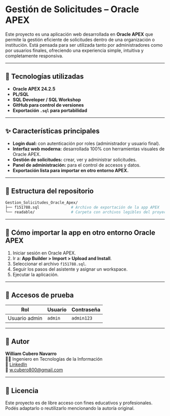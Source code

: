 # Gestión de Solicitudes – Oracle APEX

Este proyecto es una aplicación web desarrollada en **Oracle APEX** que permite la gestión eficiente de solicitudes dentro de una organización o institución. Está pensada para ser utilizada tanto por administradores como por usuarios finales, ofreciendo una experiencia simple, intuitiva y completamente responsiva.

---

## 🧰 Tecnologías utilizadas

- **Oracle APEX 24.2.5**
- **PL/SQL**
- **SQL Developer / SQL Workshop**
- **GitHub para control de versiones**
- **Exportación `.sql` para portabilidad**

---

## ✨ Características principales

- **Login dual:** con autenticación por roles (administrador y usuario final).
- **Interfaz web moderna:** desarrollada 100% con herramientas visuales de Oracle APEX.
- **Gestión de solicitudes:** crear, ver y administrar solicitudes.
- **Panel de administración:** para el control de accesos y datos.
- **Exportación lista para importar en otro entorno APEX.**

---

## 📂 Estructura del repositorio

```bash
Gestion_Solicitudes_Oracle_Apex/
├── f151788.sql              # Archivo de exportación de la app APEX
└── readable/                # Carpeta con archivos legibles del proyecto (estructura, metadata)
```

---

## 🚀 Cómo importar la app en otro entorno Oracle APEX

1. Iniciar sesión en Oracle APEX.
2. Ir a: **App Builder > Import > Upload and Install**.
3. Seleccionar el archivo `f151788.sql`.
4. Seguir los pasos del asistente y asignar un workspace.
5. Ejecutar la aplicación.

---

## 🔐 Accesos de prueba

| Rol         | Usuario  | Contraseña |
|-------------|----------|------------|
| Usuario admin| `admin`  | `admin123` |

---

## 📌 Autor

**William Cubero Navarro**  
👨‍💻 Ingeniero en Tecnologías de la Información  
🔗 [LinkedIn](https://www.linkedin.com/in/william-cubero-navarro-75880727a/)  
📧 w.cubero800@gmail.com

---

## 📝 Licencia

Este proyecto es de libre acceso con fines educativos y profesionales. Podés adaptarlo o reutilizarlo mencionando la autoría original.

